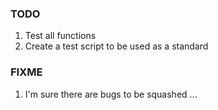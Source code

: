 
### TODO
1. Test all functions
2. Create a test script to be used as a standard

### FIXME
1. I'm sure there are bugs to be squashed ...

